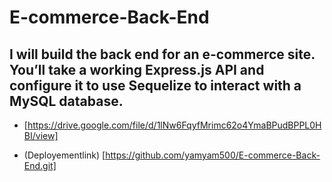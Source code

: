# E-commerce-Back-End

## I will build the back end for an e-commerce site. You’ll take a working Express.js API and configure it to use Sequelize to interact with a MySQL database.

- [https://drive.google.com/file/d/1lNw6FqyfMrimc62o4YmaBPudBPPL0HBI/view]

- (Deployementlink) [https://github.com/yamyam500/E-commerce-Back-End.git]
